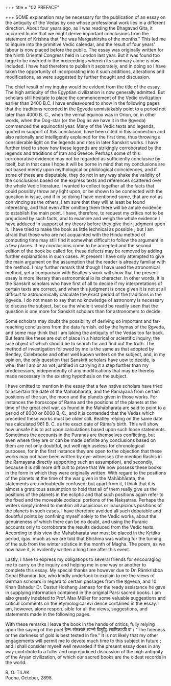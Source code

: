 +++
title = "02 PREFACE"

+++
SOME explanation may be necessary for the publication of an essay on the antiquity of the Vedas by one whose professional work lies in a different direction. About four years ago, as I was reading the Bhagavad Gita, it occurred lo me that we might derive important conclusions from the statement of Krishna that "he was Margashirsha of the months." This led me to inquire into the primitive Vedic calendar, and the result of four years' labour is now placed before the public. The essay was originally written for the Ninth Oriental Congress held in London last year. But it was found too large to be inserted in the proceedings wherein its summary alone is now included. I have had therefore to publish it separately, and in doing so I have taken the opportunity of incorporating into it such additions, alterations and modifications, as were suggested by further thought and discussion. 

The chief result of my inquiry would be evident from the title of the essay. The high antiquity of the Egyptian civilization is now generally admitted. But scholars still hesitate to place the commencement of the Vedic civilization earlier than 2400 B.C. I have endeavoured to show in the following pages that the traditions recorded in the R̥gveda uomistakably point to a period not later than 4000 B. C., when the vernal equinox was in Orion, or, in other words, when the Dog-star (or the Dog as we have it in the R̥gveda) commenced the equinoctial year. Many of the Vedic texts and legends, quoted in support of this conclusion, have been cited in this connection and also rationally and intelligently explained for the first time, thus throwing a considerable light on the legends and rites in later Sanskrit works. I have further tried to show how these legends are strikingly corroborated by the legends and traditions of Iran and Greece. Perhaps some of this corroborative evidence may not be regarded as sufficiently conclusive by itself, but in that case I hope it will be borne in mind that my conclusions are not based merely upon mythological or philological coincidences, and if some of these are disputable, they do not in any way shake the validity of the conclusions based on the express texts and references scattered over the whole Vedic literature. I wanted to collect together all the facts that could possibly throw any light upon, or be shown to be connected with the question in issue, and if in so doing I have mentioned some, that are not as con vincing as the others, I am sure that they will at least be found interesting, and that even after omitting them there will be ample evidence to establish the main point. I have, therefore, to request my critics not to be prejudiced by such facts, and to examine and weigh the whole evidence I have adduced in support of my theory before they give their judgment upon it. 
I have tried to make the book as little lechnical as possible ; but I am afraid that those who are not acquainted with the Hindu method of computing time may still find it somewhat difficult to follow the argument in a few places. If my conclusions come to be accepted and the second edition of the book be called for, these defects may be removed by adding further explanations in such cases. At present I have only attempted to give the main argument on the assumption that the reader is already familiar with the method. I may further remark that though I have used the atronomical method, yet a comparison with Beatley's work will show that the present essay is more literary than astronomical io its character. In other words, it is the Sanskrit scholars who have first of all to decide if my interpretations of certain texts are correct, and when this judgment is once given it is not at all difficult to astronomically calculate the exact period of the traditions in the R̥gveda. I do not mean to say that no knowledge of astronomy is necessary to discuss the subject, but ou the whole it would be readily seen that the question is one more for Sanskrit scholars than for astronomers to decide. 

Some scholars may doubt the possibility of deriving so important and far-reaching conclusions from the data furnish. ed by the hymas of the R̥gveda, and some may think that I am laking the antiquity of the Vedas too far back. But fears like these are out of place in a historical or scientific inquiry, the sole object of which should be to search for and find out the truth. The method of investigation followed by me is the same as that adopted by Bentley, Colebrooke and other well kuown writers on the subject, and, in my opinion, the only question that Sanskrit scholars have uow to decide, is whe. ther I am or an vot justified in carrying it a step further than my predecessors, independently of any modifications that may be thereby made necessary in the existing hypothesis on the subject. 

I have omitted to mention in the essay that a few native scholars have tried to ascertain the date of the Mahabharata, and the Ramayana from certain positions of the sun, the moon and the planets given in those works. For instances the horoscope of Rama and the positions of the planets at the time of the great civil war, as found in the Mahābharata are said to point to a period of 8000 or 6000 B, C., and it is contended that the Vedas which preceded these works must be older still. Beatley relying on the same date has calculated 961 B. C. as the exact date of Rāma's birth. This will show how unsafe it is to act upon calculations based upon such loose statements. Sometimes the accounts in the Puranas are themselves conflicting, but even where they are or can be made definite any conclusions based on them are not only doubtful, but well nigh useless for chronological purposes, for in the first instance they are open to the objection that these works may not have been written by eye-witnesses (the mention Rashis in the Ramayana directly supporting such an assumption), and secondly, because it is still more difficult to prove that We now possess these books in the form in which they were originally written. With regard to the positions of the planets at the time of the war given in the Mahābhārata, the statements are undoubtedly confused; but apart from it, I think that it is almost a gratuitous assumption to hold that all of them really give us the positions of the planets in the ecliptic and that such positions again refer to the fixed and the moveable zodiacal portions of the Nakṣatras. Perhaps the writers simply intend to mention all auspicious or inauspicious positions of the planets in such cases. I have therefore avoided all such debatable and doubtful points by confining myself solely to the Vedic works, about the genuineness of which there can be no doubt, and using the Puranic accounts only to corroborate the results deduced from the Vedic texts. According to this view the Mahabharata war must be placed in the Kr̥ttika period, igas. muoh as we are told that Bhishma was waiting for the turning of the sub from the winter solstice in the month of Magha. The poem, as we now have it, is evidently written a long time after this event. 

Lastly, I have to express my obligatiops to several friends for encouragiog me to carry on the inquiry and helping me in one way or another to complete this essay. My special thanks are however due to Dr. Rāmkrisboa Gopal Bhandar. kar, who kindly underlook to explain to me the views of German scholars in regard to certain passages from the R̥gveda, and 10 Khan Bahadur Dr. Dastur Hoshang Jamasp for the ready assistance he gave in supplying information contained in the original Parsi sacred books. I am also greatly indebted to Prof. Max Mūller for some valuable suggestions and critical comments on the etymological evi dence contained in the essay. I am, however, alone respon. sible for all the views, suggestions, and statements made in the following pages. 

With these remarks I leave the book in the hands of critics, fully relying upon the saying of the poet हेम्नः संलक्ष्यते त्यग्नौ विशुद्धिः श्यामिकाऽपि वा। "The fineness or the darkness of gold is best tested in fire." It is not likely that my other engagements will permit me lo devote much time to this subject in future ; and I shall consider myself well rewarded if the present essay does in any way contribute to a fuller and unprejudiced discussion of the high antiquity of the Aryan civilization, of which our sacred books are the oldest records in the world. 

B, G. TILAK  
Poona, October, 2898. 
